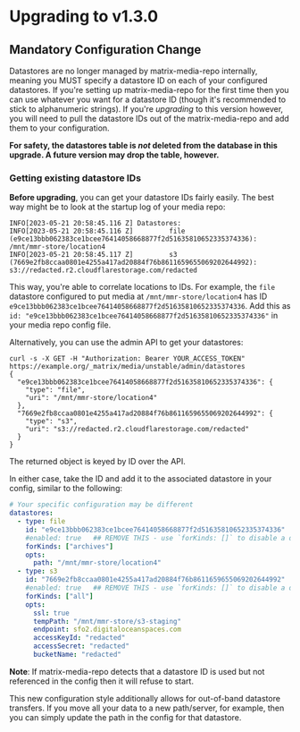 # Upgrading to v1.3.0

## Mandatory Configuration Change

Datastores are no longer managed by matrix-media-repo internally, meaning you MUST specify a datastore ID on each of your
configured datastores. If you're setting up matrix-media-repo for the first time then you can use whatever you want for
a datastore ID (though it's recommended to stick to alphanumeric strings). If you're *upgrading* to this version however,
you will need to pull the datastore IDs out of the matrix-media-repo and add them to your configuration.

**For safety, the datastores table is *not* deleted from the database in this upgrade. A future version may drop the table,
however.**

### Getting existing datastore IDs

**Before upgrading**, you can get your datastore IDs fairly easily. The best way might be to look at the startup log of
your media repo:

```text
INFO[2023-05-21 20:58:45.116 Z] Datastores:
INFO[2023-05-21 20:58:45.116 Z]         file (e9ce13bbb062383ce1bcee76414058668877f2d51635810652335374336): /mnt/mmr-store/location4
INFO[2023-05-21 20:58:45.117 Z]         s3 (7669e2fb8ccaa0801e4255a417ad20884f76b8611659655069202644992): s3://redacted.r2.cloudflarestorage.com/redacted
```

This way, you're able to correlate locations to IDs. For example, the `file` datastore configured to put media at
`/mnt/mmr-store/location4` has ID `e9ce13bbb062383ce1bcee76414058668877f2d51635810652335374336`. Add this as
`id: "e9ce13bbb062383ce1bcee76414058668877f2d51635810652335374336"` in your media repo config file.

Alternatively, you can use the admin API to get your datastores:

```text
curl -s -X GET -H "Authorization: Bearer YOUR_ACCESS_TOKEN" https://example.org/_matrix/media/unstable/admin/datastores
{
  "e9ce13bbb062383ce1bcee76414058668877f2d51635810652335374336": {
    "type": "file",
    "uri": "/mnt/mmr-store/location4"
  },
  "7669e2fb8ccaa0801e4255a417ad20884f76b8611659655069202644992": {
    "type": "s3",
    "uri": "s3://redacted.r2.cloudflarestorage.com/redacted"
  }
}
```

The returned object is keyed by ID over the API.

In either case, take the ID and add it to the associated datastore in your config, similar to the following:

```yaml
# Your specific configuration may be different
datastores:
  - type: file
    id: "e9ce13bbb062383ce1bcee76414058668877f2d51635810652335374336"  ## ADD THIS
    #enabled: true   ## REMOVE THIS - use `forKinds: []` to disable a datastore
    forKinds: ["archives"]
    opts:
      path: "/mnt/mmr-store/location4"
  - type: s3
    id: "7669e2fb8ccaa0801e4255a417ad20884f76b8611659655069202644992"  ## ADD THIS
    #enabled: true   ## REMOVE THIS - use `forKinds: []` to disable a datastore
    forKinds: ["all"]
    opts:
      ssl: true
      tempPath: "/mnt/mmr-store/s3-staging"
      endpoint: sfo2.digitaloceanspaces.com
      accessKeyId: "redacted"
      accessSecret: "redacted"
      bucketName: "redacted"
```

**Note**: If matrix-media-repo detects that a datastore ID is used but not referenced in the config then it will refuse
to start.

This new configuration style additionally allows for out-of-band datastore transfers. If you move all your data to a new
path/server, for example, then you can simply update the path in the config for that datastore.
